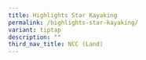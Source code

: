 ```yaml
---
title: Highlights Star Kayaking
permalink: /highlights-star-kayaking/
variant: tiptap
description: ""
third_nav_title: NCC (Land)
---
```

